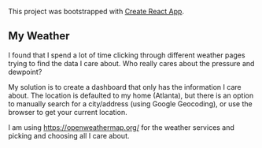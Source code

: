 This project was bootstrapped with [Create React App](https://github.com/facebook/create-react-app).

## My Weather
I found that I spend a lot of time clicking through different weather pages trying to find the data I care about. Who really cares about the pressure and dewpoint?

My solution is to create a dashboard that only has the information I care about.  The location is defaulted to my home (Atlanta), but there is an option to manually search for a city/address (using Google Geocoding), or use the browser to get your current location.

I am using https://openweathermap.org/ for the weather services and picking and choosing all I care about.
